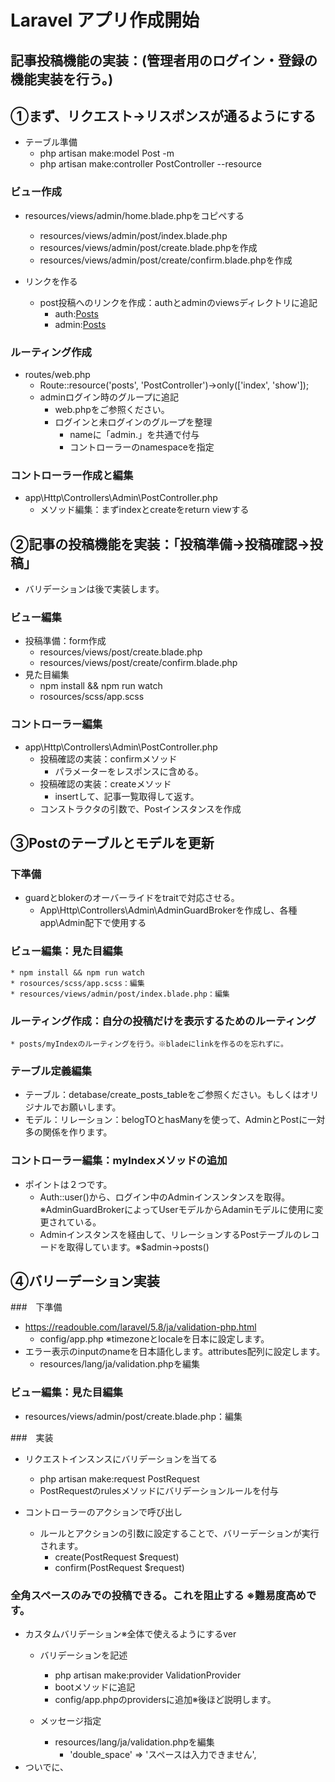 # Laravel アプリ作成開始

## 記事投稿機能の実装：(管理者用のログイン・登録の機能実装を行う。)

## ①まず、リクエスト→リスポンスが通るようにする

* テーブル準備
    * php artisan make:model Post -m
    * php artisan make:controller PostController --resource

### ビュー作成
* resources/views/admin/home.blade.phpをコピペする
    * resources/views/admin/post/index.blade.php
    * resources/views/admin/post/create.blade.phpを作成
    * resources/views/admin/post/create/confirm.blade.phpを作成
    

* リンクを作る
    * post投稿へのリンクを作成：authとadminのviewsディレクトリに追記
        * auth:<a href="{{ route('posts.index') }}">Posts</a>
        * admin:<a href="{{ route('admin.posts.index') }}">Posts</a>

### ルーティング作成
* routes/web.php
    * Route::resource('posts', 'PostController')->only(['index', 'show']);
    * adminログイン時のグループに追記
        * web.phpをご参照ください。
        * ログインと未ログインのグループを整理
            * nameに「admin.」を共通で付与
            * コントローラーのnamespaceを指定

### コントローラー作成と編集
* app\Http\Controllers\Admin\PostController.php
    * メソッド編集：まずindexとcreateをreturn viewする

## ②記事の投稿機能を実装：「投稿準備→投稿確認→投稿」

* バリデーションは後で実装します。

### ビュー編集

* 投稿準備：form作成
    * resources/views/post/create.blade.php
    * resources/views/post/create/confirm.blade.php
* 見た目編集
    * npm install && npm run watch
    * rosources/scss/app.scss

### コントローラー編集

* app\Http\Controllers\Admin\PostController.php
    * 投稿確認の実装：confirmメソッド
        * パラメーターをレスポンスに含める。
    * 投稿確認の実装：createメソッド
        * insertして、記事一覧取得して返す。
    * コンストラクタの引数で、Postインスタンスを作成

## ③Postのテーブルとモデルを更新

### 下準備
* guardとblokerのオーバーライドをtraitで対応させる。
    * App\Http\Controllers\Admin\AdminGuardBrokerを作成し、各種app\Admin配下で使用する
    

### ビュー編集：見た目編集
    * npm install && npm run watch
    * rosources/scss/app.scss：編集
    * resources/views/admin/post/index.blade.php：編集
    
### ルーティング作成：自分の投稿だけを表示するためのルーティング
    * posts/myIndexのルーティングを行う。※bladeにlinkを作るのを忘れずに。

### テーブル定義編集
* テーブル：detabase/create_posts_tableをご参照ください。もしくはオリジナルでお願いします。
* モデル：リレーション：belogTOとhasManyを使って、AdminとPostに一対多の関係を作ります。

### コントローラー編集：myIndexメソッドの追加
* ポイントは２つです。
    * Auth::user()から、ログイン中のAdminインスンタンスを取得。※AdminGuardBrokerによってUserモデルからAdaminモデルに使用に変更されている。
    * Adminインスタンスを経由して、リレーションするPostテーブルのレコードを取得しています。※$admin->posts()


## ④バリーデーション実装

###　下準備
* https://readouble.com/laravel/5.8/ja/validation-php.html
    * config/app.php ※timezoneとlocaleを日本に設定します。
* エラー表示のinputのnameを日本語化します。attributes配列に設定します。
    * resources/lang/ja/validation.phpを編集

### ビュー編集：見た目編集
* resources/views/admin/post/create.blade.php：編集

###　実装
* リクエストインスンスにバリデーションを当てる
    * php artisan make:request PostRequest
    * PostRequestのrulesメソッドにバリデーションルールを付与

* コントローラーのアクションで呼び出し
    * ルールとアクションの引数に設定することで、バリーデーションが実行されます。
        * create(PostRequest $request)
        * confirm(PostRequest $request)

### 全角スペースのみでの投稿できる。これを阻止する ※難易度高めです。
* カスタムバリデーション※全体で使えるようにするver
    * バリデーションを記述
        * php artisan make:provider ValidationProvider
        * bootメソッドに追記
        * config/app.phpのprovidersに追加※後ほど説明します。

    * メッセージ指定
        * resources/lang/ja/validation.phpを編集
            * 'double_space'   => 'スペースは入力できません',
* ついでに、